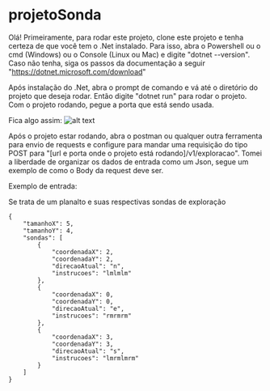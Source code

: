 # projetoSonda

Olá!
Primeiramente, para rodar este projeto, clone este projeto e tenha certeza de que você tem o .Net instalado. Para isso, abra o Powershell ou o cmd (Windows) ou o Console (Linux ou Mac) e digite "dotnet --version".
Caso não tenha, siga os passos da documentação a seguir "https://dotnet.microsoft.com/download"

Após instalação do .Net, abra o prompt de comando e vá até o diretório do projeto que deseja rodar. Então digite "dotnet run" para rodar o projeto.
Com o projeto rodando, pegue a porta que está sendo usada. 

Fica algo assim:
![alt text](https://i.imgur.com/5gxSgqg.png)

Após o projeto estar rodando, abra o postman ou qualquer outra ferramenta para envio de requests e configure para mandar uma requisição do tipo POST para "[url e porta onde o projeto está rodando]/v1/exploracao".
Tomei a liberdade de organizar os dados de entrada como um Json, segue um exemplo de como o Body da request deve ser.

Exemplo de entrada:

Se trata de um planalto e suas respectivas sondas de exploração
```
{
    "tamanhoX": 5,
    "tamanhoY": 4,
    "sondas": [
        {
            "coordenadaX": 2,
            "coordenadaY": 2,
            "direcaoAtual": "n",
            "instrucoes": "lmlmlm"
        },
        {
            "coordenadaX": 0,
            "coordenadaY": 0,
            "direcaoAtual": "e",
            "instrucoes": "rmrmrm"
        },
        {
            "coordenadaX": 3,
            "coordenadaY": 3,
            "direcaoAtual": "s",
            "instrucoes": "lmrmlmrm"
        }
    ]
}

